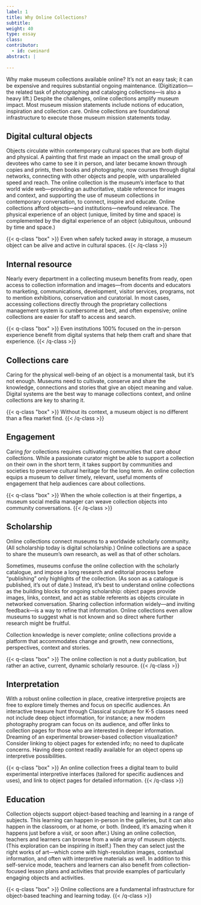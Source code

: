 ```yaml
---
label: 1
title: Why Online Collections?
subtitle: 
weight: 40
type: essay
class: 
contributor:
  - id: cweinard
abstract: |
  
---
```


Why make museum collections available online? It’s not an easy task; it can be expensive and requires substantial ongoing maintenance. (Digitization—the related task of photographing and cataloging collections—is also a heavy lift.) Despite the challenges, online collections amplify museum impact. Most museum mission statements include notions of education, inspiration and collection care. Online collections are foundational infrastructure to execute those museum mission statements today. 

## Digital cultural objects

Objects circulate within contemporary cultural spaces that are both digital and physical. A painting that first made an impact on the small group of devotees who came to see it in person, and later became known through copies and prints, then books and photography, now courses through digital networks, connecting with other objects and people, with unparalleled speed and reach. The online collection is the museum’s interface to that world wide web—providing an authoritative, stable reference for images and context, and supporting the use of museum collections in contemporary conversation, to connect, inspire and educate. Online collections afford objects—and institutions—newfound relevance. The physical experience of an object (unique, limited by time and space) is complemented by the digital experience of an object (ubiquitous, unbound by time and space.)

{{< q-class "box" >}}
Even when safely tucked away in storage, a museum object can be alive and active in cultural spaces.
{{< /q-class >}}

## Internal resource

Nearly every department in a collecting museum benefits from ready, open access to collection information and images—from docents and educators to marketing, communications, development, visitor services, programs, not to mention exhibitions, conservation and curatorial. In most cases, accessing collections directly through the proprietary collections management system is cumbersome at best, and often expensive; online collections are easier for staff to access and search.

{{< q-class "box" >}}
Even institutions 100% focused on the in-person experience benefit from digital systems that help them craft and share that experience.
{{< /q-class >}}

## Collections care

Caring for the physical well-being of an object is a monumental task, but it’s not enough. Museums need to cultivate, conserve and share the knowledge, connections and stories that give an object meaning and value. Digital systems are the best way to manage collections context, and online collections are key to sharing it.


{{< q-class "box" >}}
Without its context, a museum object is no different than a flea market find.
{{< /q-class >}}

 ## Engagement

Caring _for_ collections requires cultivating communities that care _about_ collections. While a passionate curator might be able to support a collection on their own in the short term, it takes support by communities and societies to preserve cultural heritage for the long term. An online collection equips a museum to deliver timely, relevant, useful moments of engagement that help audiences care about collections. 


{{< q-class "box" >}}
When the whole collection is at their fingertips, a museum social media manager can weave collection objects into community conversations.
{{< /q-class >}}

 ## Scholarship

Online collections connect museums to a worldwide scholarly community. (All scholarship today is digital scholarship.) Online collections are a space to share the museum’s own research, as well as that of other scholars. 

Sometimes, museums confuse the online collection with the scholarly catalogue, and impose a long research and editorial process before “publishing” only highlights of the collection. (As soon as a catalogue is published, it’s out of date.) Instead, it’s best to understand online collections as the building blocks for ongoing scholarship: object pages provide images, links, context, and act as stable referents as objects circulate in networked conversation. Sharing collection information widely—and inviting feedback—is a way to refine that information. Online collections even allow museums to suggest what is not known and so direct where further research might be fruitful. 

Collection knowledge is never complete; online collections provide a platform that accommodates change and growth, new connections, perspectives, context and stories.



{{< q-class "box" >}}
The online collection is not a dusty publication, but rather an active, current, dynamic scholarly resource.
{{< /q-class >}}

 ## Interpretation

With a robust online collection in place, creative interpretive projects are free to explore timely themes and focus on specific audiences. An interactive treasure hunt through Classical sculpture for K-5 classes need not include deep object information, for instance; a new modern photography program can focus on its audience, and offer links to collection pages for those who are interested in deeper information. Dreaming of an experimental browser-based collection visualization? Consider linking to object pages for extended info; no need to duplicate concerns. Having deep context readily available for an object opens up interpretive possibilities.


{{< q-class "box" >}}
An online collection frees a digital team to build experimental interpretive interfaces (tailored for specific audiences and uses), and link to object pages for detailed information.
{{< /q-class >}}

 ## Education

Collection objects support object-based teaching and learning in a range of subjects. This learning can happen in-person in the galleries, but it can also happen in the classroom, or at home, or both. (Indeed, it’s amazing when it happens just before a visit, or soon after.) Using an online collection, teachers and learners can browse from a wide array of museum objects. (This exploration can be inspiring in itself.) Then they can select just the right works of art—which come with high-resolution images, contextual information, and often with interpretive materials as well. In addition to this self-service mode, teachers and learners can also benefit from collection-focused lesson plans and activities that provide examples of particularly engaging objects and activities. 

{{< q-class "box" >}}
Online collections are a fundamental infrastructure for object-based teaching and learning today.
{{< /q-class >}}
